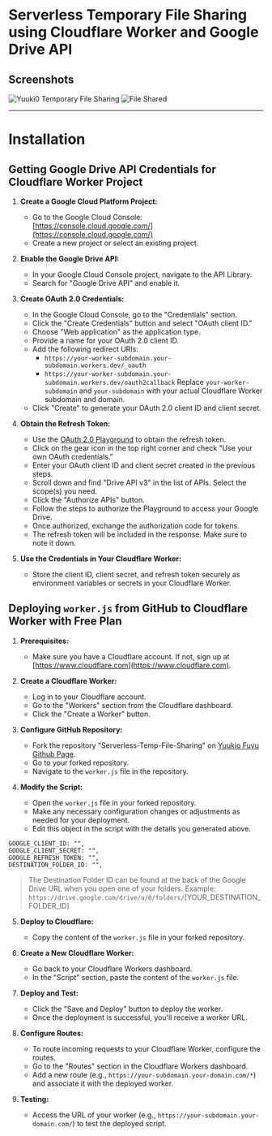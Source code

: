 # Serverless Temporary File Sharing using Cloudflare Worker and Google Drive API

## Screenshots
![Yuuki0 Temporary File Sharing](https://github.com/YuukioFuyu/Serverless-Temp-File-Sharing/assets/79379934/c564b9c3-d89d-4d1d-9a5d-e8ead2696389)
![File Shared](https://github.com/YuukioFuyu/Serverless-Temp-File-Sharing/assets/79379934/6fcf20ed-dea5-4830-b7f2-5d6d4372c8d3)

<hr>

# Installation
## Getting Google Drive API Credentials for Cloudflare Worker Project
1. **Create a Google Cloud Platform Project:**
   - Go to the Google Cloud Console: [https://console.cloud.google.com/](https://console.cloud.google.com/)
   - Create a new project or select an existing project.

2. **Enable the Google Drive API:**
   - In your Google Cloud Console project, navigate to the API Library.
   - Search for "Google Drive API" and enable it.

3. **Create OAuth 2.0 Credentials:**
   - In the Google Cloud Console, go to the "Credentials" section.
   - Click the "Create Credentials" button and select "OAuth client ID."
   - Choose "Web application" as the application type.
   - Provide a name for your OAuth 2.0 client ID.
   - Add the following redirect URIs:
     - `https://your-worker-subdomain.your-subdomain.workers.dev/_oauth`
     - `https://your-worker-subdomain.your-subdomain.workers.dev/oauth2callback`
     Replace `your-worker-subdomain` and `your-subdomain` with your actual Cloudflare Worker subdomain and domain.
   - Click "Create" to generate your OAuth 2.0 client ID and client secret.

4. **Obtain the Refresh Token:**
   - Use the [OAuth 2.0 Playground](https://developers.google.com/oauthplayground) to obtain the refresh token.
   - Click on the gear icon in the top right corner and check "Use your own OAuth credentials."
   - Enter your OAuth client ID and client secret created in the previous steps.
   - Scroll down and find "Drive API v3" in the list of APIs. Select the scope(s) you need.
   - Click the "Authorize APIs" button.
   - Follow the steps to authorize the Playground to access your Google Drive.
   - Once authorized, exchange the authorization code for tokens.
   - The refresh token will be included in the response. Make sure to note it down.

5. **Use the Credentials in Your Cloudflare Worker:**
   - Store the client ID, client secret, and refresh token securely as environment variables or secrets in your Cloudflare Worker.


## Deploying `worker.js` from GitHub to Cloudflare Worker with Free Plan
1. **Prerequisites:**
   - Make sure you have a Cloudflare account. If not, sign up at [https://www.cloudflare.com](https://www.cloudflare.com).

3. **Create a Cloudflare Worker:**
   - Log in to your Cloudflare account.
   - Go to the "Workers" section from the Cloudflare dashboard.
   - Click the "Create a Worker" button.

3. **Configure GitHub Repository:**
   - Fork the repository "Serverless-Temp-File-Sharing" on [Yuukio Fuyu Github Page](https://github.com/YuukioFuyu/Serverless-Temp-File-Sharing).
   - Go to your forked repository.
   - Navigate to the `worker.js` file in the repository.

4. **Modify the Script:**
   - Open the `worker.js` file in your forked repository.
   - Make any necessary configuration changes or adjustments as needed for your deployment.
   - Edit this object in the script with the details you generated above.
```
GOOGLE_CLIENT_ID: "",
GOOGLE_CLIENT_SECRET: "",
GOOGLE_REFRESH_TOKEN: "",
DESTINATION_FOLDER_ID: "",
```
> The Destination Folder ID can be found at the back of the Google Drive URL when you open one of your folders.
> Example: `https://drive.google.com/drive/u/0/folders/`[YOUR_DESTINATION_FOLDER_ID]

5. **Deploy to Cloudflare:**
   - Copy the content of the `worker.js` file in your forked repository.

7. **Create a New Cloudflare Worker:**
   - Go back to your Cloudflare Workers dashboard.
   - In the "Script" section, paste the content of the `worker.js` file.

7. **Deploy and Test:**
   - Click the "Save and Deploy" button to deploy the worker.
   - Once the deployment is successful, you'll receive a worker URL.

8. **Configure Routes:**
   - To route incoming requests to your Cloudflare Worker, configure the routes.
   - Go to the "Routes" section in the Cloudflare Workers dashboard.
   - Add a new route (e.g., `https://your-subdomain.your-domain.com/*`) and associate it with the deployed worker.

9. **Testing:**
    - Access the URL of your worker (e.g., `https://your-subdomain.your-domain.com/`) to test the deployed script.
